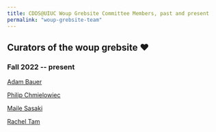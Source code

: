 ```yaml
---
title: CDDS@UIUC Woup Grebsite Committee Members, past and present
permalink: "woup-grebsite-team"
---
```


## Curators of the woup grebsite :heart:

### Fall 2022 -- present
[Adam Bauer](https://cdds-at-uiuc.github.io/team/adam-bauer/)

[Philip Chmielowiec](https://cdds-at-uiuc.github.io/team/philip-chmielowiec/)

[Maile Sasaki](https://cdds-at-uiuc.github.io/team/maile-sasaki/)

[Rachel Tam](https://cdds-at-uiuc.github.io/team/rachel-tam/)